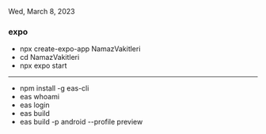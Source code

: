 Wed, March 8, 2023

### expo

- npx create-expo-app NamazVakitleri
- cd NamazVakitleri
- npx expo start

---

- npm install -g eas-cli
- eas whoami
- eas login
- eas build
- eas build -p android --profile preview
